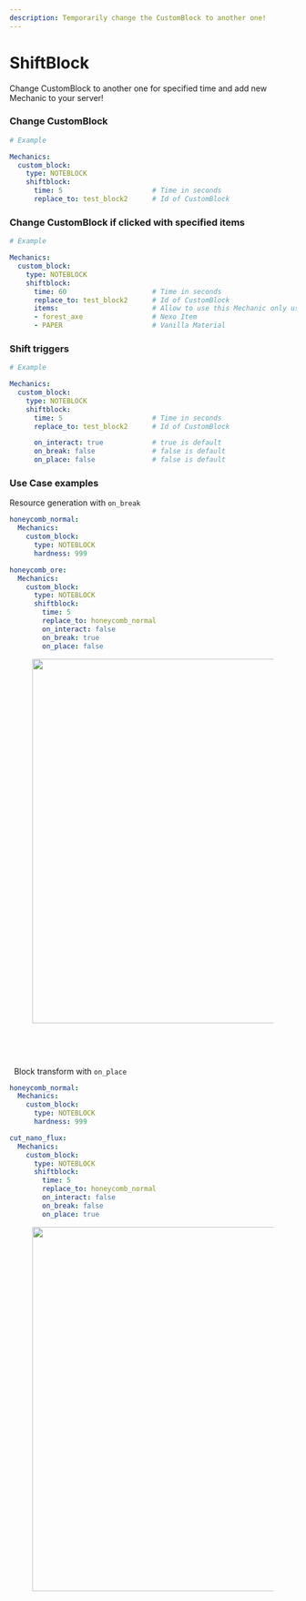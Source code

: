 ```yaml
---
description: Temporarily change the CustomBlock to another one!
---
```


# ShiftBlock

Change CustomBlock to another one for specified time and add new Mechanic to your server!

### Change CustomBlock

```yaml
# Example

Mechanics:
  custom_block:
    type: NOTEBLOCK
    shiftblock:
      time: 5                      # Time in seconds
      replace_to: test_block2      # Id of CustomBlock
```

### Change CustomBlock if clicked with specified items

```yaml
# Example

Mechanics:
  custom_block:
    type: NOTEBLOCK
    shiftblock:
      time: 60                     # Time in seconds
      replace_to: test_block2      # Id of CustomBlock
      items:                       # Allow to use this Mechanic only using those items
      - forest_axe                 # Nexo Item
      - PAPER                      # Vanilla Material
```

### Shift triggers

```yaml
# Example

Mechanics:
  custom_block:
    type: NOTEBLOCK
    shiftblock:
      time: 5                      # Time in seconds
      replace_to: test_block2      # Id of CustomBlock      

      on_interact: true            # true is default
      on_break: false              # false is default
      on_place: false              # false is default
```
### Use Case examples

Resource generation with `on_break`
```yaml
honeycomb_normal:
  Mechanics:
    custom_block:
      type: NOTEBLOCK
      hardness: 999
```
```yaml
honeycomb_ore:
  Mechanics:
    custom_block:
      type: NOTEBLOCK
      shiftblock:
        time: 5
        replace_to: honeycomb_normal
        on_interact: false
        on_break: true
        on_place: false
```
<figure><img src="../.gitbook/assets/on_break.gif" alt="" width="640"><figcaption></figcaption></figure>


‎ 
‎ 


‎ 


‎ 
‎
Block transform with `on_place`
```yaml
honeycomb_normal:
  Mechanics:
    custom_block:
      type: NOTEBLOCK
      hardness: 999
```
```yaml
cut_nano_flux:
  Mechanics:
    custom_block:
      type: NOTEBLOCK
      shiftblock:
        time: 5
        replace_to: honeycomb_normal
        on_interact: false
        on_break: false
        on_place: true
```
<figure><img src="../.gitbook/assets/on_place.gif" alt="" width="640"><figcaption></figcaption></figure>


